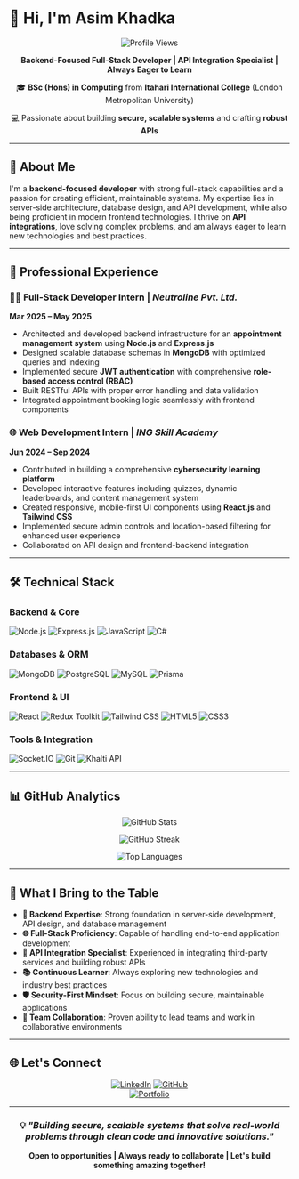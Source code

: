 # 👋 Hi, I'm Asim Khadka

<div align="center">
  
  ![Profile Views](https://komarev.com/ghpvc/?username=Asim1O1&color=0891b2&style=flat-square&label=Profile%20Views)
  
  **Backend-Focused Full-Stack Developer | API Integration Specialist | Always Eager to Learn**
  
  🎓 **BSc (Hons) in Computing** from **Itahari International College** (London Metropolitan University)
  
  💻 Passionate about building **secure, scalable systems** and crafting **robust APIs**
  
</div>

---

## 🚀 About Me

I'm a **backend-focused developer** with strong full-stack capabilities and a passion for creating efficient, maintainable systems. My expertise lies in server-side architecture, database design, and API development, while also being proficient in modern frontend technologies. I thrive on **API integrations**, love solving complex problems, and am always eager to learn new technologies and best practices.

---

## 💼 Professional Experience

### 🧑‍💻 **Full-Stack Developer Intern** | *Neutroline Pvt. Ltd.*
**Mar 2025 – May 2025**
- Architected and developed backend infrastructure for an **appointment management system** using **Node.js** and **Express.js**
- Designed scalable database schemas in **MongoDB** with optimized queries and indexing
- Implemented secure **JWT authentication** with comprehensive **role-based access control (RBAC)**
- Built RESTful APIs with proper error handling and data validation
- Integrated appointment booking logic seamlessly with frontend components

### 🌐 **Web Development Intern** | *ING Skill Academy*
**Jun 2024 – Sep 2024**
- Contributed in building a comprehensive **cybersecurity learning platform**
- Developed interactive features including quizzes, dynamic leaderboards, and content management system
- Created responsive, mobile-first UI components using **React.js** and **Tailwind CSS**
- Implemented secure admin controls and location-based filtering for enhanced user experience
- Collaborated on API design and frontend-backend integration

---

## 🛠️ Technical Stack

### **Backend & Core**
![Node.js](https://img.shields.io/badge/Node.js-339933?style=for-the-badge&logo=node.js&logoColor=white)
![Express.js](https://img.shields.io/badge/Express.js-000000?style=for-the-badge&logo=express&logoColor=white)
![JavaScript](https://img.shields.io/badge/JavaScript-F7DF1E?style=for-the-badge&logo=javascript&logoColor=black)
![C#](https://img.shields.io/badge/C%23-239120?style=for-the-badge&logo=c-sharp&logoColor=white)

### **Databases & ORM**
![MongoDB](https://img.shields.io/badge/MongoDB-47A248?style=for-the-badge&logo=mongodb&logoColor=white)
![PostgreSQL](https://img.shields.io/badge/PostgreSQL-336791?style=for-the-badge&logo=postgresql&logoColor=white)
![MySQL](https://img.shields.io/badge/MySQL-4479A1?style=for-the-badge&logo=mysql&logoColor=white)
![Prisma](https://img.shields.io/badge/Prisma-2D3748?style=for-the-badge&logo=prisma&logoColor=white)

### **Frontend & UI**
![React](https://img.shields.io/badge/React-61DAFB?style=for-the-badge&logo=react&logoColor=black)
![Redux Toolkit](https://img.shields.io/badge/Redux_Toolkit-764ABC?style=for-the-badge&logo=redux&logoColor=white)
![Tailwind CSS](https://img.shields.io/badge/Tailwind_CSS-06B6D4?style=for-the-badge&logo=tailwindcss&logoColor=white)
![HTML5](https://img.shields.io/badge/HTML5-E34F26?style=for-the-badge&logo=html5&logoColor=white)
![CSS3](https://img.shields.io/badge/CSS3-1572B6?style=for-the-badge&logo=css3&logoColor=white)

### **Tools & Integration**
![Socket.IO](https://img.shields.io/badge/Socket.IO-010101?style=for-the-badge&logo=socket.io&logoColor=white)
![Git](https://img.shields.io/badge/Git-F05032?style=for-the-badge&logo=git&logoColor=white)
![Khalti API](https://img.shields.io/badge/Khalti_API-663399?style=for-the-badge&logo=api&logoColor=white)

---

## 📊 GitHub Analytics

<div align="center">
  
  ![GitHub Stats](https://github-readme-stats.vercel.app/api?username=Asim1O1&show_icons=true&theme=tokyonight&hide_border=true&count_private=true&include_all_commits=true)
  
  ![GitHub Streak](https://github-readme-streak-stats.herokuapp.com?user=Asim1O1&theme=tokyonight&hide_border=true&date_format=M%20j%5B%2C%20Y%5D)
  
  ![Top Languages](https://github-readme-stats.vercel.app/api/top-langs/?username=Asim1O1&theme=tokyonight&hide_border=true&layout=compact&langs_count=8)
  
</div>

---

## 🎯 What I Bring to the Table

- **🔧 Backend Expertise**: Strong foundation in server-side development, API design, and database management
- **🌐 Full-Stack Proficiency**: Capable of handling end-to-end application development
- **🔌 API Integration Specialist**: Experienced in integrating third-party services and building robust APIs
- **📚 Continuous Learner**: Always exploring new technologies and industry best practices
- **🛡️ Security-First Mindset**: Focus on building secure, maintainable applications
- **👥 Team Collaboration**: Proven ability to lead teams and work in collaborative environments

---

## 🌐 Let's Connect

<div align="center">
  
  [![LinkedIn](https://img.shields.io/badge/LinkedIn-0A66C2?style=for-the-badge&logo=linkedin&logoColor=white)](https://linkedin.com/in/AsimKhadka)
  [![GitHub](https://img.shields.io/badge/GitHub-181717?style=for-the-badge&logo=github&logoColor=white)](https://github.com/Asim1O1)  
  [![Portfolio](https://img.shields.io/badge/Portfolio-FF5722?style=for-the-badge&logo=firefox&logoColor=white)](https://asimkhadka.dev)
  
</div>

---

<div align="center">
  
  ### 💡 *"Building secure, scalable systems that solve real-world problems through clean code and innovative solutions."*
  
  **Open to opportunities | Always ready to collaborate | Let's build something amazing together!**
  
</div>
